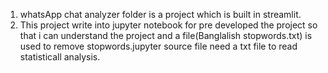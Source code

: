  1. whatsApp chat analyzer folder is a project which is built in streamlit. 
 2. This project write into jupyter notebook for pre developed the project so that i can understand the project and a file(Banglalish stopwords.txt) is used to remove stopwords.jupyter source file need a txt file to read statisticall analysis.
